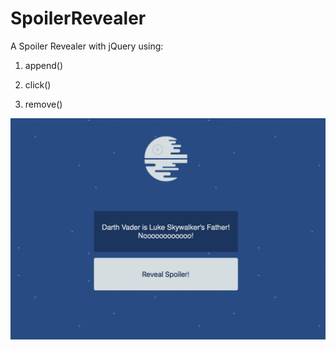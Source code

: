 # SpoilerRevealer
A Spoiler Revealer with jQuery using:

1) append()

2) click()

3) remove()

![](/Preview.png)
